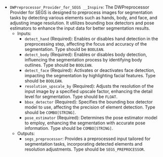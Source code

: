 - `DWPreprocessor_Provider_for_SEGS __Inspire`: The DWPreprocessor Provider for SEGS is designed to preprocess images for segmentation tasks by detecting various elements such as hands, body, and face, and adjusting image resolution. It utilizes bounding box detectors and pose estimators to enhance the input data for better segmentation results.
    - Inputs:
        - `detect_hand` (Required): Enables or disables hand detection in the preprocessing step, affecting the focus and accuracy of the segmentation. Type should be `BOOLEAN`.
        - `detect_body` (Required): Enables or disables body detection, influencing the segmentation process by identifying body outlines. Type should be `BOOLEAN`.
        - `detect_face` (Required): Activates or deactivates face detection, impacting the segmentation by highlighting facial features. Type should be `BOOLEAN`.
        - `resolution_upscale_by` (Required): Adjusts the resolution of the input image by a specified upscale factor, enhancing the detail level for segmentation. Type should be `FLOAT`.
        - `bbox_detector` (Required): Specifies the bounding box detector model to use, affecting the precision of element detection. Type should be `COMBO[STRING]`.
        - `pose_estimator` (Required): Determines the pose estimator model to employ, enhancing the segmentation with accurate pose information. Type should be `COMBO[STRING]`.
    - Outputs:
        - `segs_preprocessor`: Provides a preprocessed input tailored for segmentation tasks, incorporating detected elements and resolution adjustments. Type should be `SEGS_PREPROCESSOR`.
